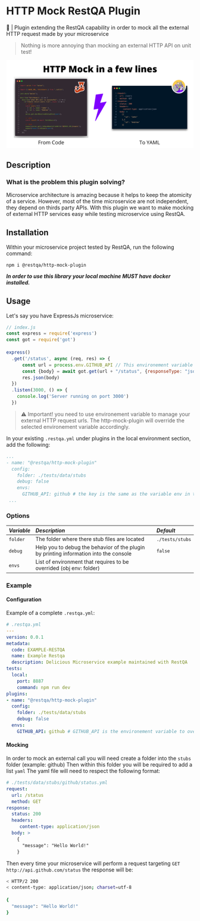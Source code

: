 # HTTP Mock RestQA Plugin

👻 | Plugin extending the RestQA capability in order to mock all the external HTTP request made by your microservice

> Nothing is more annoying than mocking an external HTTP API on unit test!

![banner](https://raw.githubusercontent.com/restqa/restqa/master/packages/plugin-http-mock/assets/mock-http.png)


## Description

### What is the problem this plugin solving?

Microservice architecture is amazing because it helps to keep the atomicity of a service. However, most of the time microservice are not independent, they depend on thirds party APIs.
With this plugin we want to make mocking of external HTTP services easy while testing microservice using RestQA.

## Installation

Within your microservice project tested by RestQA, run the following command:

```
npm i @restqa/http-mock-plugin
```

***In order to use this library your local machine MUST have docker installed.***


## Usage

Let's say you have ExpressJs microservice:

```js
// index.js
const express = require('express')
const got = require('got')

express()
  .get('/status', async (req, res) => {
      const url = process.env.GITHUB_API // This environement variable will be overrided
      const {body} = await got.get(url + "/status", {responseType: "json"});
      res.json(body)
  })
  .listen(3000, () => {
    console.log('Server running on port 3000')
  })
```

> ⚠️ Important! you need to use environement variable to manage your external HTTP request urls. The http-mock-plugin will override the selected environement variable accordingly.

In your existing `.restqa.yml` under plugins in the local environment section, add the following:

```yaml
...
- name: "@restqa/http-mock-plugin"
  config:
    folder: ./tests/data/stubs
    debug: false
    envs:
      GITHUB_API: github # the key is the same as the variable env in the server snipper.
 ...
```

### Options

| *Variable*   | *Description*                                                                         | *Default*             |
|:------------ |:--------------------------------------------------------------------------------------|:----------------------|
| `folder`     | The folder where there stub files are located                                         | `./tests/stubs`       |
| `debug   `   | Help you to debug the behavior of the plugin by printing information into the console | `false`               |
| `envs`       | List of environment that requires to be overrided (obj env: folder)                   |                       |     


### Example


#### Configuration

Example of a complete `.restqa.yml`: 

```yaml
# .restqa.yml
---
version: 0.0.1
metadata:
  code: EXAMPLE-RESTQA
  name: Example Restqa
  description: Delicious Microservice example maintained with RestQA
tests:
  local:
    port: 8887
    command: npm run dev
plugins:
- name: "@restqa/http-mock-plugin"
  config:
    folder: ./tests/data/stubs
    debug: false
  envs:
    GITHUB_API: github # GITHUB_API is the environement variable to override  / github is the folder name under the stub folder
```

#### Mocking

In order to mock an external call you will need create a folder into the `stubs` folder (example: github)
Then within this folder you will be required to add a list `yaml`
The yaml file will need to respect the following format:

```yaml
# ./tests/data/stubs/github/status.yml
request:
  url: /status
  method: GET
response:
  status: 200
  headers:
     content-type: application/json
  body: >
    {
      "message": "Hello World!"
    }
```

Then every time your microservice will perform a request targeting `GET http://api.github.com/status` the response will be:

```bash
< HTTP/2 200
< content-type: application/json; charset=utf-8

{
  "message": "Hello World!"
}
```
